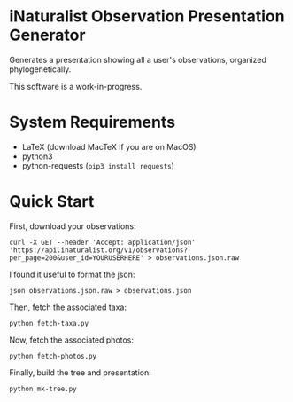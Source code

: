 # iNaturalist Observation Presentation Generator

Generates a presentation showing all a user's observations, organized phylogenetically.

This software is a work-in-progress.

# System Requirements

 - LaTeX (download MacTeX if you are on MacOS)
 - python3
 - python-requests (`pip3 install requests`)

# Quick Start

First, download your observations:

    curl -X GET --header 'Accept: application/json' 'https://api.inaturalist.org/v1/observations?per_page=200&user_id=YOURUSERHERE' > observations.json.raw

I found it useful to format the json:

    json observations.json.raw > observations.json

Then, fetch the associated taxa:

    python fetch-taxa.py

Now, fetch the associated photos:

    python fetch-photos.py

Finally, build the tree and presentation:

    python mk-tree.py


